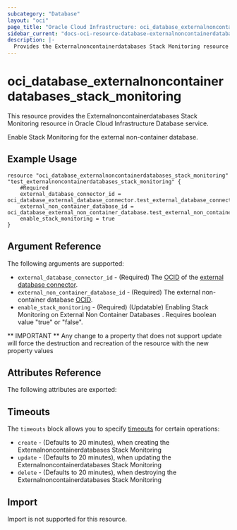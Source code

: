 ```yaml
---
subcategory: "Database"
layout: "oci"
page_title: "Oracle Cloud Infrastructure: oci_database_externalnoncontainerdatabases_stack_monitoring"
sidebar_current: "docs-oci-resource-database-externalnoncontainerdatabases_stack_monitoring"
description: |-
  Provides the Externalnoncontainerdatabases Stack Monitoring resource in Oracle Cloud Infrastructure Database service
---
```


# oci_database_externalnoncontainerdatabases_stack_monitoring
This resource provides the Externalnoncontainerdatabases Stack Monitoring resource in Oracle Cloud Infrastructure Database service.

Enable Stack Monitoring for the external non-container database.


## Example Usage

```hcl
resource "oci_database_externalnoncontainerdatabases_stack_monitoring" "test_externalnoncontainerdatabases_stack_monitoring" {
	#Required
	external_database_connector_id = oci_database_external_database_connector.test_external_database_connector.id
	external_non_container_database_id = oci_database_external_non_container_database.test_external_non_container_database.id
	enable_stack_monitoring = true
}
```

## Argument Reference

The following arguments are supported:

* `external_database_connector_id` - (Required) The [OCID](https://docs.cloud.oracle.com/iaas/Content/General/Concepts/identifiers.htm) of the [external database connector](https://docs.cloud.oracle.com/iaas/api/#/en/database/latest/datatypes/CreateExternalDatabaseConnectorDetails).
* `external_non_container_database_id` - (Required) The external non-container database [OCID](https://docs.cloud.oracle.com/iaas/Content/General/Concepts/identifiers.htm).
* `enable_stack_monitoring`  -  (Required) (Updatable) Enabling Stack Monitoring on External Non Container Databases . Requires boolean value "true" or "false".


** IMPORTANT **
Any change to a property that does not support update will force the destruction and recreation of the resource with the new property values

## Attributes Reference

The following attributes are exported:


## Timeouts

The `timeouts` block allows you to specify [timeouts](https://registry.terraform.io/providers/hashicorp/oci/latest/docs/guides/changing_timeouts) for certain operations:
* `create` - (Defaults to 20 minutes), when creating the Externalnoncontainerdatabases Stack Monitoring
* `update` - (Defaults to 20 minutes), when updating the Externalnoncontainerdatabases Stack Monitoring
* `delete` - (Defaults to 20 minutes), when destroying the Externalnoncontainerdatabases Stack Monitoring


## Import

Import is not supported for this resource.

